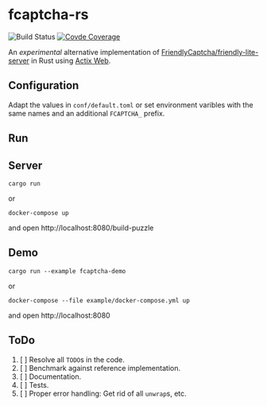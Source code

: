 # fcaptcha-rs

![Build Status](https://github.com/Dosenpfand/fcaptcha-rs/actions/workflows/ci.yml/badge.svg?branch=master)
[![Covde Coverage](https://codecov.io/github/Dosenpfand/fcaptcha-rs/coverage.svg?branch=master)](https://codecov.io/gh/Dosenpfand/fcaptcha-rs)

An *experimental* alternative implementation of [FriendlyCaptcha/friendly-lite-server](https://github.com/FriendlyCaptcha/friendly-lite-server) in Rust using [Actix Web](https://actix.rs/).

## Configuration

Adapt the values in `conf/default.toml` or set environment varibles with the same names and an additional `FCAPTCHA_` prefix.

## Run

## Server

```
cargo run
```
or
```
docker-compose up
```
and open http://localhost:8080/build-puzzle

## Demo

```
cargo run --example fcaptcha-demo
```
or
```
docker-compose --file example/docker-compose.yml up
```
and open http://localhost:8080

## ToDo
1. [ ] Resolve all `TODO`s in the code.
2. [ ] Benchmark against reference implementation.
3. [ ] Documentation.
4. [ ] Tests.
5. [ ] Proper error handling: Get rid of all `unwrap`s, etc.